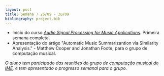 ```yaml
---
layout: post
title: Semana 7 26/09 - 30/09
bibliography: project.bib
---
```


* Início do curso [*Audio Signal Processing for Music Applications*](https://www.coursera.org/learn/audio-signal-processing). Primeira semana completa.
* Apresentação do artigo "Automatic Music Summarizantion via Similarity Analysis." - Matthew
        Cooper and Jonathan Foote, para o grupo de computação musical.
        
*O aluno tem participado das reuniões do grupo de [computação musical do IME](http://compmus.ime.usp.br), e tem
apresentado o progresso semanal para o grupo.*
